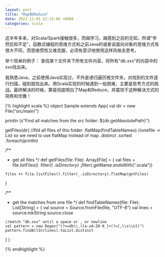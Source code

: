 ```yaml
---
layout: post
title: "Map和Reduce"
date: 2021-11-01 22:33:00 +0800
categories: scala
--- 
```


这半年多来，对Scala/Spark接触很多，而越学习，越感到之前的无知，所谓“学然后知不足”。函数式编程的思维方式和之前Java的或者说面向对象的思维方式有很大不同，而思维惯性又难克服，必须有意识地使用这样风格去思考。

举个简单的例子： 查找某个文件夹下所有文件内容，将所有"db.xxx"的内容中的xxx找出来。

我熟悉Java，之前使用Java实现过，不外是递归遍历根文件夹，对找到的文件逐行扫描，碰到就找出来。用Scala实现的时候遇到一些困难，主要是思考方式的挑战。最终解决的时候，算是彻底明白了Map和Reduce，并震惊于这种解决方式的简练和优雅！

{% highlight scala %}
object Sample extends App{
  val dir = new File("src/main/")

  println (s"Find all matches from the src folder: ${dir.getAbsolutePath}")

  getFiles(dir)             //fild all files of this folder
  .flatMap(findTableNames)  //onefile -> List  so we need to use flatMap instead of map
  .distinct
  .sorted
  .foreach(println)

  /**
   * get all files
   */
  def getFiles(file: File): Array[File] = {
    val files = file.listFiles()
      .filter(! _.isDirectory)
      .filter(_.getName.endsWith(".scala"))

    files ++ file.listFiles().filter(_.isDirectory).flatMap(getFiles)
  }

  /**
   * get the matches from one file
   */
  def findTableNames(file: File): List[String] = {
    val source = Source.fromFile(file, "UTF-8")
    val lines = source.mkString
    source.close

    //match "db.xxx" until a space or , or newline 
    val pattern = new Regex("(?<=db\\.)[a-zA-Z0-9_]+(?=[,\\s\\n])")    
    pattern.findAllIn(lines).toList.distinct
  }
}

{% endhighlight %}
